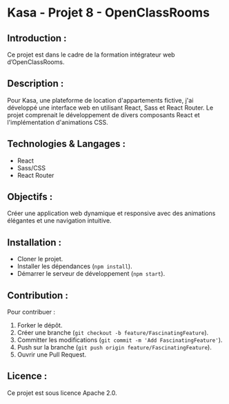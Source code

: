 # Kasa - Projet 8 - OpenClassRooms

## Introduction :

Ce projet est dans le cadre de la formation intégrateur web d’OpenClassRooms.

## Description :

Pour Kasa, une plateforme de location d'appartements fictive, j'ai développé une interface web en utilisant React, Sass et React Router. Le projet comprenait le développement de divers composants React et l'implémentation d'animations CSS.

## Technologies & Langages :

- React
- Sass/CSS
- React Router

## Objectifs :

Créer une application web dynamique et responsive avec des animations élégantes et une navigation intuitive.

## Installation :

- Cloner le projet.
- Installer les dépendances (`npm install`).
- Démarrer le serveur de développement (`npm start`).

## Contribution :

Pour contribuer :

1. Forker le dépôt.
2. Créer une branche (`git checkout -b feature/FascinatingFeature`).
3. Committer les modifications (`git commit -m 'Add FascinatingFeature'`).
4. Push sur la branche (`git push origin feature/FascinatingFeature`).
5. Ouvrir une Pull Request.

## Licence :

Ce projet est sous licence Apache 2.0.
